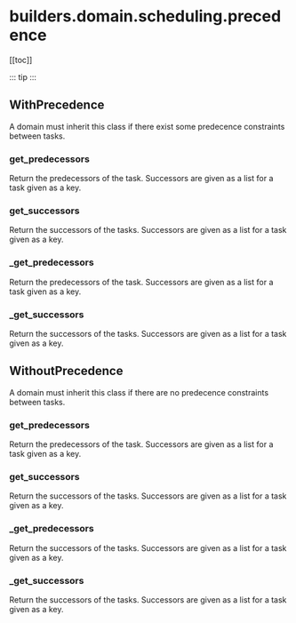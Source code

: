 # builders.domain.scheduling.precedence

[[toc]]

::: tip
<skdecide-summary></skdecide-summary>
:::

## WithPrecedence

A domain must inherit this class if there exist some predecence constraints between tasks.

### get\_predecessors <Badge text="WithPrecedence" type="tip"/>

<skdecide-signature name= "get_predecessors" :sig="{'params': [{'name': 'self'}], 'return': 'Dict[int, List[int]]'}"></skdecide-signature>

Return the predecessors of the task. Successors are given as a list for a task given as a key.

### get\_successors <Badge text="WithPrecedence" type="tip"/>

<skdecide-signature name= "get_successors" :sig="{'params': [{'name': 'self'}], 'return': 'Dict[int, List[int]]'}"></skdecide-signature>

Return the successors of the tasks. Successors are given as a list for a task given as a key.

### \_get\_predecessors <Badge text="WithPrecedence" type="tip"/>

<skdecide-signature name= "_get_predecessors" :sig="{'params': [{'name': 'self'}], 'return': 'Dict[int, List[int]]'}"></skdecide-signature>

Return the predecessors of the task. Successors are given as a list for a task given as a key.

### \_get\_successors <Badge text="WithPrecedence" type="tip"/>

<skdecide-signature name= "_get_successors" :sig="{'params': [{'name': 'self'}], 'return': 'Dict[int, List[int]]'}"></skdecide-signature>

Return the successors of the tasks. Successors are given as a list for a task given as a key.

## WithoutPrecedence

A domain must inherit this class if there are no predecence constraints between tasks.

### get\_predecessors <Badge text="WithPrecedence" type="warn"/>

<skdecide-signature name= "get_predecessors" :sig="{'params': [{'name': 'self'}], 'return': 'Dict[int, List[int]]'}"></skdecide-signature>

Return the predecessors of the task. Successors are given as a list for a task given as a key.

### get\_successors <Badge text="WithPrecedence" type="warn"/>

<skdecide-signature name= "get_successors" :sig="{'params': [{'name': 'self'}], 'return': 'Dict[int, List[int]]'}"></skdecide-signature>

Return the successors of the tasks. Successors are given as a list for a task given as a key.

### \_get\_predecessors <Badge text="WithPrecedence" type="warn"/>

<skdecide-signature name= "_get_predecessors" :sig="{'params': [{'name': 'self'}], 'return': 'Dict[int, List[int]]'}"></skdecide-signature>

Return the successors of the tasks. Successors are given as a list for a task given as a key.

### \_get\_successors <Badge text="WithPrecedence" type="warn"/>

<skdecide-signature name= "_get_successors" :sig="{'params': [{'name': 'self'}], 'return': 'Dict[int, List[int]]'}"></skdecide-signature>

Return the successors of the tasks. Successors are given as a list for a task given as a key.


